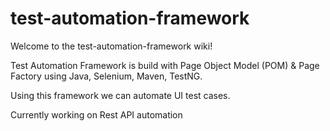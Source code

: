 # test-automation-framework

Welcome to the test-automation-framework wiki!

Test Automation Framework is build with Page Object Model (POM) & Page Factory using Java, Selenium, Maven, TestNG.

Using this framework we can automate UI test cases.

Currently working on Rest API automation
